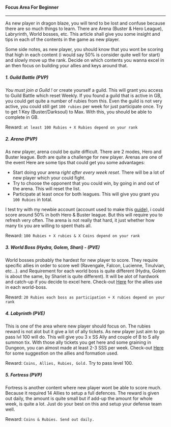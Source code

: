 #### Focus Area For Beginner

---

As new player in dragon blaze, you will tend to be lost and confuse because there are so much things to learn. There are Arena (Buster & Hero League), Labryrinth, World bosses, etc. This article shall give you some insight and tips in each of the contents in the game as new player.


Some side notes, as new player, you should know that you wont be scoring that high in each content (i would say 50% is consider quite well for start) and slowly move up the rank. Decide on which contents you wanna excel in an then focus on building your allies and keys around that.

##### 1. Guild Battle (PVP)

*You must join a Guild !* or create yourself a guild. This will grant you access to Guild Battle which reset Weekly. If you found a guild that is active in GB, you could get quite a number of rubies from this. Even the guild is not very active, you could still get `100 rubies` per week for just participate once. Try to get 1 Key (Buster/Darksoul) to Max. With this, you should be able to complete in GB.

Reward: `at least 100 Rubies + X Rubies depend on your rank`

##### 2. Arena (PVP)

As new player, arena could be quite difficult. There are 2 modes, Hero and Buster league. Both are quite a challenge for new player. Arenas are one of the event
Here are some tips that could get you some advantages:

- Start doing your arena *right after every week reset*. There will be a lot of new player which your could fight.
- Try to choose the opponent that you could win, by going in and out of the arena. This will reset the list.
- Participate at least once for both leagues. This will give you grant you `100 Rubies` in total.

I test try with my newbie account (account used to make this [guide](/game/dragon-blaze/articles/effective-beginner-guide)), i could score around 50% in both Hero & Buster league. But this will require you to refresh very often. The arena is not really that hard, it just whether how many tix you are willing to spent thats all.

Reward: `100 Rubies + X rubies & X Coins depend on your rank`

##### 3. World Boss (Hydra, Golem, Shari) - (PVE)

World bosses probably the hardest for new player to score. They require specific allies in order to score well (Ravengale, Falcon, Lucienne, Tinulvian, etc...).
and Requirement for each world boss is quite different (Hydra, Golem is about the same, by Shariet is quite different). It will be alot of hardwork and catch-up if you decide to excel here. Check-out [Here](/game/dragon-blaze/top-allies-keys) for the allies use in each world-boss.

Reward: `20 Rubies each boss as participation + X rubies depend on your rank`


##### 4. Labyrinth (PVE)

This is one of the area where new player should focus on. The rubies reward is not alot but it give a lot of ally tickets. As new player just aim to go pass lvl 100 will do. This will give you 3 x SS Ally and couple of B to S ally summon tix. With those ally tickets you get here and some graining in Dungeon, you can almost made at least 2-3 SSS per week. Check-out [Here](/game/dragon-blaze/top-allies-keys) for some suggestion on the allies and formation used.

Reward: `Coins, Allies, Rubies, Gold.` Try to pass level 100.


##### 5. Fortress (PVP)

Fortress is another content where new player wont be able to score much. Because it required 14 Allies to setup a full defences. The reward is given out daily, the amount is quite small but if add-up the amount for whole week, is quite a lot. Just do your best on this and setup your defense team well.

Reward: `Coins & Rubies. Send out daily.`
